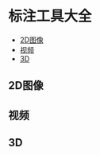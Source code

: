# 标注工具大全

- [2D图像](#Image)
- [视频](#Video)
- [3D](#3D)

<a name="Image"></a>

## 2D图像

<a name="Video"></a>

## 视频

<a name="3D"></a>

## 3D




